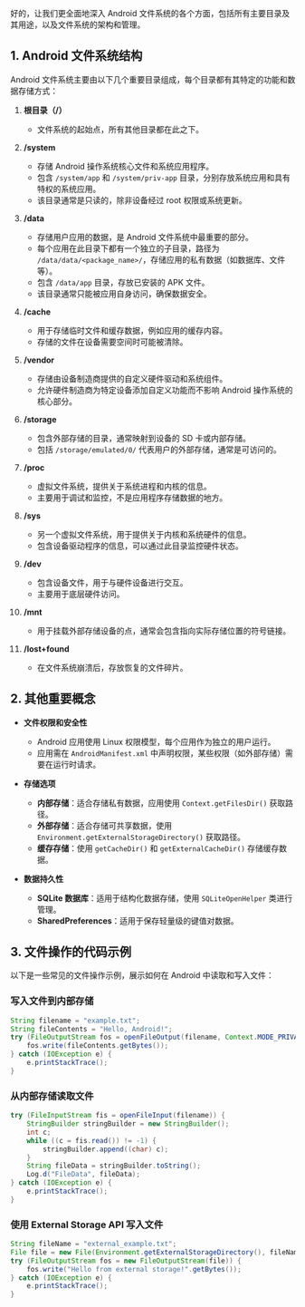 好的，让我们更全面地深入 Android 文件系统的各个方面，包括所有主要目录及其用途，以及文件系统的架构和管理。

## 1. Android 文件系统结构

Android 文件系统主要由以下几个重要目录组成，每个目录都有其特定的功能和数据存储方式：

1. **根目录（/）**
   - 文件系统的起始点，所有其他目录都在此之下。

2. **/system**
   - 存储 Android 操作系统核心文件和系统应用程序。
   - 包含 `/system/app` 和 `/system/priv-app` 目录，分别存放系统应用和具有特权的系统应用。
   - 该目录通常是只读的，除非设备经过 root 权限或系统更新。

3. **/data**
   - 存储用户应用的数据，是 Android 文件系统中最重要的部分。
   - 每个应用在此目录下都有一个独立的子目录，路径为 `/data/data/<package_name>/`，存储应用的私有数据（如数据库、文件等）。
   - 包含 `/data/app` 目录，存放已安装的 APK 文件。
   - 该目录通常只能被应用自身访问，确保数据安全。

4. **/cache**
   - 用于存储临时文件和缓存数据，例如应用的缓存内容。
   - 存储的文件在设备需要空间时可能被清除。

5. **/vendor**
   - 存储由设备制造商提供的自定义硬件驱动和系统组件。
   - 允许硬件制造商为特定设备添加自定义功能而不影响 Android 操作系统的核心部分。

6. **/storage**
   - 包含外部存储的目录，通常映射到设备的 SD 卡或内部存储。
   - 包括 `/storage/emulated/0/` 代表用户的外部存储，通常是可访问的。

7. **/proc**
   - 虚拟文件系统，提供关于系统进程和内核的信息。
   - 主要用于调试和监控，不是应用程序存储数据的地方。

8. **/sys**
   - 另一个虚拟文件系统，用于提供关于内核和系统硬件的信息。
   - 包含设备驱动程序的信息，可以通过此目录监控硬件状态。

9. **/dev**
   - 包含设备文件，用于与硬件设备进行交互。
   - 主要用于底层硬件访问。

10. **/mnt**
    - 用于挂载外部存储设备的点，通常会包含指向实际存储位置的符号链接。

11. **/lost+found**
    - 在文件系统崩溃后，存放恢复的文件碎片。

## 2. 其他重要概念

- **文件权限和安全性**
  - Android 应用使用 Linux 权限模型，每个应用作为独立的用户运行。
  - 应用需在 `AndroidManifest.xml` 中声明权限，某些权限（如外部存储）需要在运行时请求。

- **存储选项**
  - **内部存储**：适合存储私有数据，应用使用 `Context.getFilesDir()` 获取路径。
  - **外部存储**：适合存储可共享数据，使用 `Environment.getExternalStorageDirectory()` 获取路径。
  - **缓存存储**：使用 `getCacheDir()` 和 `getExternalCacheDir()` 存储缓存数据。

- **数据持久性**
  - **SQLite 数据库**：适用于结构化数据存储，使用 `SQLiteOpenHelper` 类进行管理。
  - **SharedPreferences**：适用于保存轻量级的键值对数据。

## 3. 文件操作的代码示例

以下是一些常见的文件操作示例，展示如何在 Android 中读取和写入文件：

### 写入文件到内部存储

```java
String filename = "example.txt";
String fileContents = "Hello, Android!";
try (FileOutputStream fos = openFileOutput(filename, Context.MODE_PRIVATE)) {
    fos.write(fileContents.getBytes());
} catch (IOException e) {
    e.printStackTrace();
}
```

### 从内部存储读取文件

```java
try (FileInputStream fis = openFileInput(filename)) {
    StringBuilder stringBuilder = new StringBuilder();
    int c;
    while ((c = fis.read()) != -1) {
        stringBuilder.append((char) c);
    }
    String fileData = stringBuilder.toString();
    Log.d("FileData", fileData);
} catch (IOException e) {
    e.printStackTrace();
}
```

### 使用 External Storage API 写入文件

```java
String fileName = "external_example.txt";
File file = new File(Environment.getExternalStorageDirectory(), fileName);
try (FileOutputStream fos = new FileOutputStream(file)) {
    fos.write("Hello from external storage!".getBytes());
} catch (IOException e) {
    e.printStackTrace();
}
```